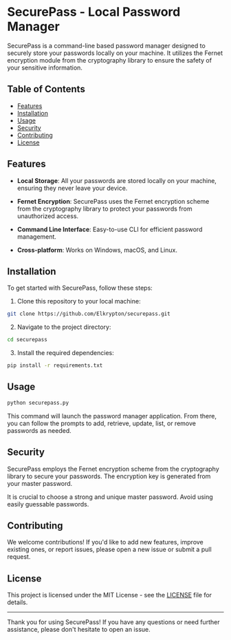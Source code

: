 # SecurePass - Local Password Manager

SecurePass is a command-line based password manager designed to securely store your passwords locally on your machine. It utilizes the Fernet encryption module from the cryptography library to ensure the safety of your sensitive information.

## Table of Contents

- [Features](#features)
- [Installation](#installation)
- [Usage](#usage)
- [Security](#security)
- [Contributing](#contributing)
- [License](#license)

## Features

- **Local Storage**: All your passwords are stored locally on your machine, ensuring they never leave your device.

- **Fernet Encryption**: SecurePass uses the Fernet encryption scheme from the cryptography library to protect your passwords from unauthorized access.

- **Command Line Interface**: Easy-to-use CLI for efficient password management.

- **Cross-platform**: Works on Windows, macOS, and Linux.

## Installation

To get started with SecurePass, follow these steps:

1. Clone this repository to your local machine:

```bash
git clone https://github.com/Elkrypton/securepass.git
```

2. Navigate to the project directory:

```bash
cd securepass
```

3. Install the required dependencies:

```bash
pip install -r requirements.txt
```

## Usage

```bash
python securepass.py
```

This command will launch the password manager application. From there, you can follow the prompts to add, retrieve, update, list, or remove passwords as needed.

## Security

SecurePass employs the Fernet encryption scheme from the cryptography library to secure your passwords. The encryption key is generated from your master password.

It is crucial to choose a strong and unique master password. Avoid using easily guessable passwords.

## Contributing

We welcome contributions! If you'd like to add new features, improve existing ones, or report issues, please open a new issue or submit a pull request.

## License

This project is licensed under the MIT License - see the [LICENSE](LICENSE) file for details.

---

Thank you for using SecurePass! If you have any questions or need further assistance, please don't hesitate to open an issue.
